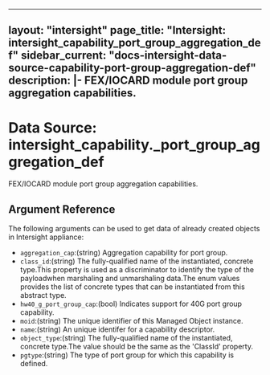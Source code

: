 
---
layout: "intersight"
page_title: "Intersight: intersight_capability_port_group_aggregation_def"
sidebar_current: "docs-intersight-data-source-capability-port-group-aggregation-def"
description: |-
FEX/IOCARD module port group aggregation capabilities.
---

# Data Source: intersight_capability._port_group_aggregation_def
FEX/IOCARD module port group aggregation capabilities.
## Argument Reference
The following arguments can be used to get data of already created objects in Intersight appliance:
* `aggregation_cap`:(string) Aggregation capability for port group. 
* `class_id`:(string) The fully-qualified name of the instantiated, concrete type.This property is used as a discriminator to identify the type of the payloadwhen marshaling and unmarshaling data.The enum values provides the list of concrete types that can be instantiated from this abstract type. 
* `hw40_g_port_group_cap`:(bool) Indicates support for 40G port group capability. 
* `moid`:(string) The unique identifier of this Managed Object instance. 
* `name`:(string) An unique identifer for a capability descriptor. 
* `object_type`:(string) The fully-qualified name of the instantiated, concrete type.The value should be the same as the 'ClassId' property. 
* `pgtype`:(string) The type of port group for which this capability is defined. 
